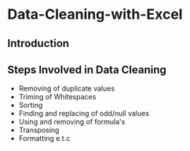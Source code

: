 # Data-Cleaning-with-Excel
## Introduction
## Steps Involved in Data Cleaning
* Removing of duplicate values
* Triming of Whitespaces
* Sorting
* Finding and replacing of odd/null values
* Using and removing of formula's
* Transposing
* Formatting e.t.c
